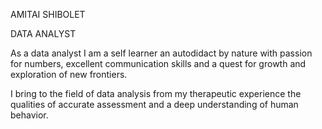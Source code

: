 AMITAI SHIBOLET

DATA ANALYST 


As a data analyst I am a self learner an autodidact by nature with passion for numbers,
excellent communication skills and a quest for growth and exploration of new frontiers.

I bring to the field of data analysis from my therapeutic experience the qualities of
accurate assessment and a deep understanding of human behavior.
